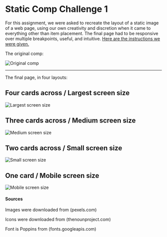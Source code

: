 
# Static Comp Challenge 1

For this assignment, we were asked to recreate the layout of a static image of a web page, using our own creativity and discretion when it came to everything other than item placement. The final page had to be responsive over multiple breakpoints, useful, and intuitive. [Here are the instructions we were given.](https://frontend.turing.io/projects/module-1/m1-static-comp)

The original comp:

![Original comp](https://github.com/elsafluss/ef-comp-challenge-1/blob/main/readme-assets/static-comp-challenge-2.jpg?raw=true)

---

The final page, in four layouts:

## Four cards across / Largest screen size

![Largest screen size](https://github.com/elsafluss/ef-comp-challenge-1/blob/main/readme-assets/four%20cards.png?raw=true)

## Three cards across / Medium screen size

![Medium screen size](https://github.com/elsafluss/ef-comp-challenge-1/blob/main/readme-assets/three%20cards.png?raw=true)

## Two cards across / Small screen size

![Small screen size](https://github.com/elsafluss/ef-comp-challenge-1/blob/main/readme-assets/two%20cards.png?raw=true)

## One card / Mobile screen size

![Mobile screen size](https://github.com/elsafluss/ef-comp-challenge-1/blob/main/readme-assets/one%20card.png?raw=true)


#### Sources

Images were downloaded from (pexels.com)

Icons were downloaded from (thenounproject.com)

Font is Poppins from (fonts.googleapis.com)
